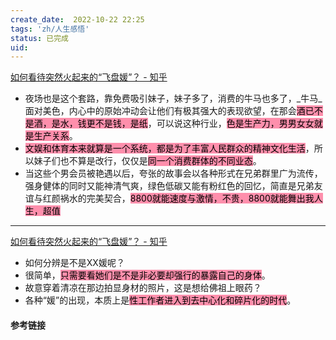```yaml
---
create_date:  2022-10-22 22:25
tags: 'zh/人生感悟'
status: 已完成 
uid: 
---
```



[ 如何看待突然火起来的“飞盘媛”？ - 知乎](https://www.zhihu.com/question/536869830/answer/2576472141)

- 夜场也是这个套路，靠免费吸引妹子，妹子多了，消费的牛马也多了，_牛马_面对美色，内心中的原始冲动会让他们有极其强大的表现欲望，在那会<mark style="background: #FF5582A6;">酒已不是酒，是水，钱更不是钱，是纸</mark>，可以说这种行业，<mark style="background: #FF5582A6;">色是生产力，男男女女就是生产关系</mark>。
- <mark style="background: #FF5582A6;">文娱和体育本来就算是一个系统，都是为了丰富人民群众的精神文化生活</mark>，所以妹子们也不算是改行，仅仅是<mark style="background: #FF5582A6;">同一个消费群体的不同业态</mark>。
- 当这些个男会员被艳遇以后，夸张的故事会以各种形式在兄弟群里广为流传，强身健体的同时又能神清气爽，绿色低碳又能有粉红色的回忆，简直是兄弟友谊与红颜祸水的完美契合，<mark style="background: #FF5582A6;">8800就能速度与激情，不贵，8800就能舞出我人生，超值</mark>

---
[ 如何看待突然火起来的“飞盘媛”？ - 知乎](https://www.zhihu.com/question/536869830/answer/2558542503)

- 如何分辨是不是XX媛呢？
- 很简单，<mark style="background: #FF5582A6;">只需要看她们是不是非必要却强行的暴露自己的身体</mark>。
- 故意穿着清凉在那边拍显身材的照片，这是想给佛祖上眼药？
- 各种“媛”的出现，本质上是<mark style="background: #FF5582A6;">性工作者进入到去中心化和碎片化的时代</mark>。

#### 参考链接 


